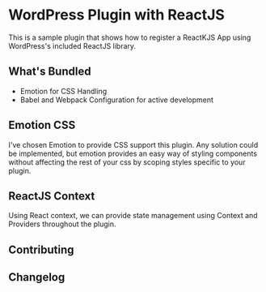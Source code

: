 # WordPress Plugin with ReactJS

This is a sample plugin that shows how to register a ReactKJS App using WordPress's included ReactJS library.

## What's Bundled

- Emotion for CSS Handling
- Babel and Webpack Configuration for active development

## Emotion CSS

I've chosen Emotion to provide CSS support this plugin. Any solution could be implemented, but emotion provides an easy way of styling components without affecting the rest of your css by scoping styles specific to your plugin.

## ReactJS Context

Using React context, we can provide state management using Context and Providers throughout the plugin.

## Contributing

## Changelog


